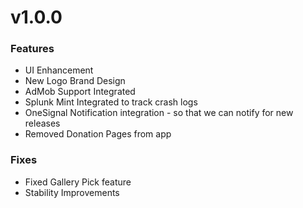 v1.0.0
====

### Features
* UI Enhancement
* New Logo Brand Design
* AdMob Support Integrated
* Splunk Mint Integrated to track crash logs
* OneSignal Notification integration - so that we can notify for new releases
* Removed Donation Pages from app

### Fixes

* Fixed Gallery Pick feature
* Stability Improvements
